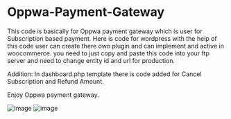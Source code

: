 # Oppwa-Payment-Gateway

This code is basically for Oppwa payment gateway which is user for Subscription based payment.
Here is code for wordpress with the help of this code user can create there own plugin and can implement and active in woocommerce.
you need to just copy and paste this code into your ftp server and need to change entity id and url for production.

Addition: In dashboard.php template there is code added for Cancel Subscription and Refund Amount.

Enjoy Oppwa payment gateway.

![image](https://github.com/user-attachments/assets/6f6a8fcf-7c9a-470a-81d1-c9e1b36a2003)
![image](https://github.com/user-attachments/assets/21916452-462c-451f-b9dc-9a30dbb648cd)
